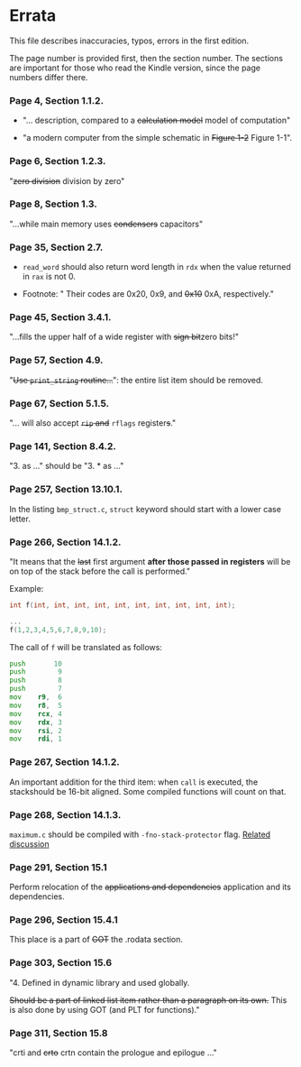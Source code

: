 # Errata

This file describes inaccuracies, typos, errors in the first edition.

The page number is provided first, then the section number. The sections are
important for those who read the Kindle version, since the page numbers differ
there. 


### Page 4, Section 1.1.2.
* "... description, compared to a ~~calculation model~~ model of computation"

* "a modern computer from the simple schematic in ~~Figure 1-2~~ Figure 1-1".

### Page 6, Section 1.2.3.

"~~zero division~~ division by zero"

### Page 8, Section 1.3. 

"...while main memory uses ~~condensers~~ capacitors"

### Page 35, Section 2.7.

* `read_word` should also return word length in `rdx` when the value
  returned in `rax` is not 0.

* Footnote: 
" Their codes are 0x20, 0x9, and ~~0x10~~ 0xA, respectively."


### Page 45, Section 3.4.1.

"...fills the upper half of a wide register with ~~sign bit~~zero bits!"

### Page 57, Section 4.9.  

"~~Use `print_string` routine...~~": the entire list item should be removed.

### Page 67, Section 5.1.5. 

"... will also accept ~~`rip` and~~ `rflags` register~~s~~."

### Page 141, Section 8.4.2.

"3. as ..." should be "3. * as ..."

### Page 257, Section 13.10.1. 

In the listing `bmp_struct.c`, `struct` keyword should start with a lower case letter.

### Page 266, Section 14.1.2.

"It means that the ~~last~~ first argument __after those passed in registers__ will be on top of the stack before the call is performed."

Example:

```c
int f(int, int, int, int, int, int, int, int, int, int);

...
f(1,2,3,4,5,6,7,8,9,10);
```

The call of `f` will be translated as follows:

```asm
push       10 
push        9
push        8
push        7
mov    r9,  6
mov    r8,  5
mov    rcx, 4
mov    rdx, 3
mov    rsi, 2
mov    rdi, 1 
```

### Page 267, Section 14.1.2.

An important addition for the third item: when `call` is executed, the stackshould be 16-bit aligned. Some compiled functions will count on that. 

### Page 268, Section 14.1.3.

`maximum.c` should be compiled with `-fno-stack-protector` flag. [Related discussion](https://github.com/Apress/low-level-programming/issues/28)

### Page 291, Section 15.1

Perform relocation of the ~~applications and dependencies~~ application and its dependencies.

### Page 296, Section 15.4.1

This place is a part of ~~GOT~~ the .rodata section.

### Page 303, Section 15.6

"4. Defined in dynamic library and used globally.

~~Should be a part of linked list item rather than a paragraph on its own.~~ This is also done by using GOT (and PLT for functions)."

### Page 311, Section 15.8

"crti and ~~crto~~ crtn contain the prologue and epilogue ..."
